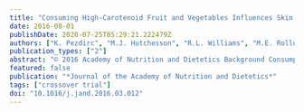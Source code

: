 ```yaml
---
title: "Consuming High-Carotenoid Fruit and Vegetables Influences Skin Yellowness and Plasma Carotenoids in Young Women: A Single-Blind Randomized Crossover Trial"
date: 2016-08-01
publishDate: 2020-07-25T05:29:21.222479Z
authors: ["K. Pezdirc", "M.J. Hutchesson", "R.L. Williams", "M.E. Rollo", "T.L. Burrows", "L.G. Wood", "C. Oldmeadow", "C.E. Collins"]
publication_types: ["2"]
abstract: "© 2016 Academy of Nutrition and Dietetics Background Consumption of dietary carotenoids from fruits and vegetables (F/V) leads to accumulations in human skin, altering skin yellowness. The influence of the quantity of F/V consumed on skin yellowness and plasma carotenoid concentrations has not been examined previously. Objective To compare the influence of consuming high-carotenoid-containing F/V (HCFV) (176,425 μg beta carotene/wk) vs low-carotenoid F/V (LCFV) (2,073 μg beta carotene/wk) on skin yellowness and plasma carotenoid concentrations, over 4 weeks. Design and intervention A single-blind randomized controlled crossover trial from October 2013 to March 2014. Thirty women were randomized to receive 7 daily servings of HCFV or LCFV for 4 weeks. Following a 2-week washout period they followed the alternate intervention. Main outcome measures Skin color (Commission Internationale de l'Eclairage L*a*b* color space, where L* represents skin lightness and positive values of a* and b* represent degrees of redness and yellowness, respectively) was assessed by reflectance spectroscopy in both sun-exposed and nonexposed skin areas. Fasting plasma carotenoids were determined by high-performance liquid chromatography, before and after each intervention period. Statistical analyses performed Linear mixed models were used to determine the HCFV and LCFV response on skin color and plasma carotenoids, adjusting for intervention order, time, and interaction between baseline differences and time. Results There were no significant differences in mean daily fruit (P=0.42) and vegetable (P=0.17) intakes between HCFV and LCFV groups. Dietary alpha carotene, beta carotene, lutein, and beta cryptoxanthin intakes were significantly different between the two groups (Ptextless0.01). Following HCFV there was a significantly greater increase in skin yellowness (b*) in both sun-exposed (Ptextless0.001) and unexposed areas, (Ptextless0.001), with no change in skin lightness (L*) or redness (a*). Significantly higher plasma alpha carotene (P=0.004), beta carotene (P=0.001), and lutein (P=0.028) concentrations were found following the HCFV intervention. Skin yellowness correlated with alpha carotene and beta carotene. Conclusions Skin yellowness (b*) and fasting plasma carotenoid concentrations were significantly higher following HCFV than LCFV over 4 weeks."
featured: false
publication: "*Journal of the Academy of Nutrition and Dietetics*"
tags: ["crossover trial"]
doi: "10.1016/j.jand.2016.03.012"
---
```


